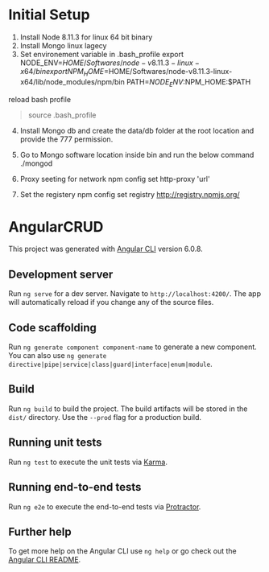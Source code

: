 # Initial Setup

1. Install Node 8.11.3 for linux 64 bit binary
2. Install Mongo linux lagecy
3. Set environement variable in .bash_profile
   export NODE_ENV=$HOME/Softwares/node-v8.11.3-linux-x64/bin
   export NPM_HOME=$HOME/Softwares/node-v8.11.3-linux-x64/lib/node_modules/npm/bin
   PATH=$NODE_ENV:$NPM_HOME:$PATH

 reload bash profile
 > source .bash_profile

 4. Install Mongo db and create the data/db folder at the root location and provide the 777 permission.

 5. Go to Mongo software location inside bin and run the below command
     ./mongod

6. Proxy seeting for network
      npm config set http-proxy 'url'

6. Set the registery
      npm config set registry http://registry.npmjs.org/
      
# AngularCRUD

This project was generated with [Angular CLI](https://github.com/angular/angular-cli) version 6.0.8.

## Development server

Run `ng serve` for a dev server. Navigate to `http://localhost:4200/`. The app will automatically reload if you change any of the source files.

## Code scaffolding

Run `ng generate component component-name` to generate a new component. You can also use `ng generate directive|pipe|service|class|guard|interface|enum|module`.

## Build

Run `ng build` to build the project. The build artifacts will be stored in the `dist/` directory. Use the `--prod` flag for a production build.

## Running unit tests

Run `ng test` to execute the unit tests via [Karma](https://karma-runner.github.io).

## Running end-to-end tests

Run `ng e2e` to execute the end-to-end tests via [Protractor](http://www.protractortest.org/).

## Further help

To get more help on the Angular CLI use `ng help` or go check out the [Angular CLI README](https://github.com/angular/angular-cli/blob/master/README.md).
